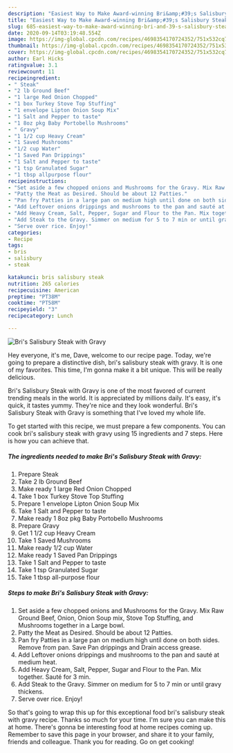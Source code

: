 ```yaml
---
description: "Easiest Way to Make Award-winning Bri&amp;#39;s Salisbury Steak with Gravy"
title: "Easiest Way to Make Award-winning Bri&amp;#39;s Salisbury Steak with Gravy"
slug: 685-easiest-way-to-make-award-winning-bri-and-39-s-salisbury-steak-with-gravy
date: 2020-09-14T03:19:48.554Z
image: https://img-global.cpcdn.com/recipes/4698354170724352/751x532cq70/bris-salisbury-steak-with-gravy-recipe-main-photo.jpg
thumbnail: https://img-global.cpcdn.com/recipes/4698354170724352/751x532cq70/bris-salisbury-steak-with-gravy-recipe-main-photo.jpg
cover: https://img-global.cpcdn.com/recipes/4698354170724352/751x532cq70/bris-salisbury-steak-with-gravy-recipe-main-photo.jpg
author: Earl Hicks
ratingvalue: 3.1
reviewcount: 11
recipeingredient:
- " Steak"
- "2 lb Ground Beef"
- "1 large Red Onion Chopped"
- "1 box Turkey Stove Top Stuffing"
- "1 envelope Lipton Onion Soup Mix"
- "1 Salt and Pepper to taste"
- "1 8oz pkg Baby Portobello Mushrooms"
- " Gravy"
- "1 1/2 cup Heavy Cream"
- "1 Saved Mushrooms"
- "1/2 cup Water"
- "1 Saved Pan Drippings"
- "1 Salt and Pepper to taste"
- "1 tsp Granulated Sugar"
- "1 tbsp allpurpose flour"
recipeinstructions:
- "Set aside a few chopped onions and Mushrooms for the Gravy. Mix Raw Ground Beef, Onion, Onion Soup mix, Stove Top Stuffing, and Mushrooms together in a Large bowl."
- "Patty the Meat as Desired. Should be about 12 Patties."
- "Pan fry Patties in a large pan on medium high until done on both sides. Remove from pan. Save Pan drippings and Drain access grease."
- "Add Leftover onions drippings and mushrooms to the pan and sauté at medium heat."
- "Add Heavy Cream, Salt, Pepper, Sugar and Flour to the Pan. Mix together. Sauté for 3 min."
- "Add Steak to the Gravy. Simmer on medium for 5 to 7 min or until gravy thickens."
- "Serve over rice. Enjoy!"
categories:
- Recipe
tags:
- bris
- salisbury
- steak

katakunci: bris salisbury steak 
nutrition: 265 calories
recipecuisine: American
preptime: "PT38M"
cooktime: "PT58M"
recipeyield: "3"
recipecategory: Lunch

---
```



![Bri&#39;s Salisbury Steak with Gravy](https://img-global.cpcdn.com/recipes/4698354170724352/751x532cq70/bris-salisbury-steak-with-gravy-recipe-main-photo.jpg)

Hey everyone, it's me, Dave, welcome to our recipe page. Today, we're going to prepare a distinctive dish, bri&#39;s salisbury steak with gravy. It is one of my favorites. This time, I'm gonna make it a bit unique. This will be really delicious.

Bri&#39;s Salisbury Steak with Gravy is one of the most favored of current trending meals in the world. It is appreciated by millions daily. It's easy, it's quick, it tastes yummy. They're nice and they look wonderful. Bri&#39;s Salisbury Steak with Gravy is something that I've loved my whole life.




To get started with this recipe, we must prepare a few components. You can cook bri&#39;s salisbury steak with gravy using 15 ingredients and 7 steps. Here is how you can achieve that.

<!--inarticleads1-->

##### The ingredients needed to make Bri&#39;s Salisbury Steak with Gravy:

1. Prepare  Steak
1. Take 2 lb Ground Beef
1. Make ready 1 large Red Onion Chopped
1. Take 1 box Turkey Stove Top Stuffing
1. Prepare 1 envelope Lipton Onion Soup Mix
1. Take 1 Salt and Pepper to taste
1. Make ready 1 8oz pkg Baby Portobello Mushrooms
1. Prepare  Gravy
1. Get 1 1/2 cup Heavy Cream
1. Take 1 Saved Mushrooms
1. Make ready 1/2 cup Water
1. Make ready 1 Saved Pan Drippings
1. Take 1 Salt and Pepper to taste
1. Take 1 tsp Granulated Sugar
1. Take 1 tbsp all-purpose flour




<!--inarticleads2-->

##### Steps to make Bri&#39;s Salisbury Steak with Gravy:

1. Set aside a few chopped onions and Mushrooms for the Gravy. Mix Raw Ground Beef, Onion, Onion Soup mix, Stove Top Stuffing, and Mushrooms together in a Large bowl.
1. Patty the Meat as Desired. Should be about 12 Patties.
1. Pan fry Patties in a large pan on medium high until done on both sides. Remove from pan. Save Pan drippings and Drain access grease.
1. Add Leftover onions drippings and mushrooms to the pan and sauté at medium heat.
1. Add Heavy Cream, Salt, Pepper, Sugar and Flour to the Pan. Mix together. Sauté for 3 min.
1. Add Steak to the Gravy. Simmer on medium for 5 to 7 min or until gravy thickens.
1. Serve over rice. Enjoy!




So that's going to wrap this up for this exceptional food bri&#39;s salisbury steak with gravy recipe. Thanks so much for your time. I'm sure you can make this at home. There's gonna be interesting food at home recipes coming up. Remember to save this page in your browser, and share it to your family, friends and colleague. Thank you for reading. Go on get cooking!

